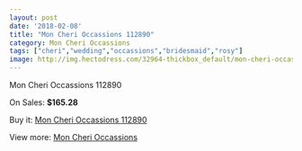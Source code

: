 ```yaml
---
layout: post
date: '2018-02-08'
title: "Mon Cheri Occassions 112890"
category: Mon Cheri Occassions
tags: ["cheri","wedding","occassions","bridesmaid","rosy"]
image: http://img.hectodress.com/32964-thickbox_default/mon-cheri-occassions-112890.jpg
---
```

Mon Cheri Occassions 112890

On Sales: **$165.28**
<a href="https://www.hectodress.com/mon-cheri-occassions/15129-mon-cheri-occassions-112890.html"><amp-img layout="responsive" width="600" height="600" src="//img.hectodress.com/32964-thickbox_default/mon-cheri-occassions-112890.jpg" alt="Mon Cheri Occassions 112890 0" /></a>

Buy it: [Mon Cheri Occassions 112890](https://www.hectodress.com/mon-cheri-occassions/15129-mon-cheri-occassions-112890.html "Mon Cheri Occassions 112890")

View more: [Mon Cheri Occassions](https://www.hectodress.com/271-mon-cheri-occassions "Mon Cheri Occassions")